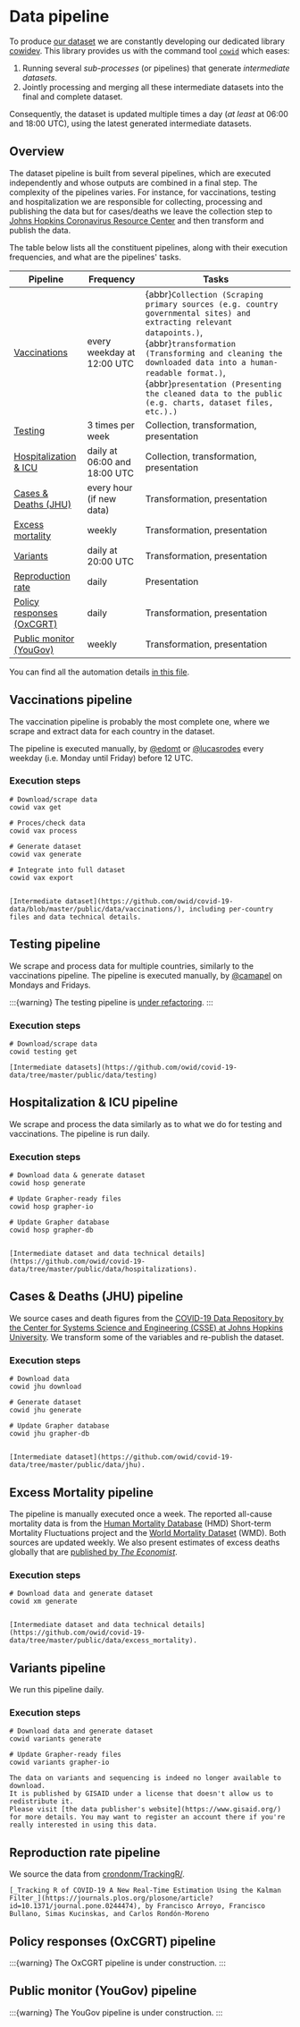 # Data pipeline
To produce [our dataset](../dataset) we are constantly developing our dedicated library [cowidev](../cowidev/index). This library provides us with the
command tool [`cowid`](../cowidev/cowid-api) which eases:

1. Running several _sub-processes_ (or pipelines) that generate _intermediate datasets_.
2. Jointly processing and merging all these intermediate datasets into the final and complete dataset.  

Consequently, the dataset is updated multiple times a day (_at least_ at 06:00 and 18:00 UTC), using the latest generated intermediate datasets.


## Overview
The dataset pipeline is built from several pipelines, which are executed independently and whose outputs are combined in
a final step. The complexity of the pipelines varies. For instance, for vaccinations, testing and hospitalization
we are responsible for collecting, processing and publishing the data but for cases/deaths we leave the collection step to [Johns
Hopkins Coronavirus Resource Center](https://coronavirus.jhu.edu/map.html) and then transform and publish the data.

The table below lists all the constituent pipelines, along with their execution frequencies, and what are the pipelines'
tasks.

| **Pipeline**              | **Frequency**                | **Tasks**                             |
|---------------------------|------------------------------|------------------------------------------|
| [Vaccinations](#vaccinations-pipeline)               | every weekday at 12:00 UTC           | {abbr}`Collection (Scraping primary sources (e.g. country governmental sites) and extracting relevant datapoints.)`, {abbr}`transformation (Transforming and cleaning the downloaded data into a human-readable format.)`, {abbr}`presentation (Presenting the cleaned data to the public (e.g. charts, dataset files, etc.).)` |
| [Testing](#testing-pipeline)                   | 3 times per week             | Collection, transformation, presentation |
| [Hospitalization & ICU](#hospitalization-icu-pipeline)     | daily at 06:00 and 18:00 UTC | Collection, transformation, presentation |
| [Cases & Deaths (JHU)](#cases-deaths-jhu-pipeline)      | every hour (if new data)     | Transformation, presentation             |
| [Excess mortality](#excess-mortality-pipeline)          | weekly | Transformation, presentation             |
| [Variants](#variants-pipeline)                  | daily at 20:00 UTC           | Transformation, presentation             |
| [Reproduction rate](#reproduction-rate-pipeline)         | daily                        | Presentation                             |
| [Policy responses (OxCGRT)](#policy-responses-oxcgrt-pipeline) | daily                        | Transformation, presentation             |
| [Public monitor (YouGov)](#public-monitor-yougov-pipeline) | weekly                        | Transformation, presentation             |

You can find all the automation details [in this file](https://github.com/owid/covid-19-data/blob/master/scripts/scripts/autoupdate.sh).

## Vaccinations pipeline
The vaccination pipeline is probably the most complete one, where we scrape and extract data for each country in the
dataset.

The pipeline is executed manually, by [@edomt](https://github.com/edomt) or [@lucasrodes](https://github.com/lucasrodes)
every weekday (i.e. Monday until Friday) before 12 UTC.

### Execution steps
```
# Download/scrape data
cowid vax get

# Proces/check data
cowid vax process

# Generate dataset
cowid vax generate

# Integrate into full dataset
cowid vax export
```

```{seealso}

[Intermediate dataset](https://github.com/owid/covid-19-data/blob/master/public/data/vaccinations/), including per-country files and data technical details.
```

## Testing pipeline
We scrape and process data for multiple countries, similarly to the vaccinations pipeline. The pipeline is executed manually, by [@camapel](https://github.com/camapel) on Mondays and Fridays.

:::{warning}
The testing pipeline is [under refactoring](https://github.com/owid/covid-19-data/discussions/2099).
:::

### Execution steps

```
# Download/scrape data
cowid testing get
```

```{seealso}
[Intermediate datasets](https://github.com/owid/covid-19-data/tree/master/public/data/testing)
```
## Hospitalization & ICU pipeline
We scrape and process the data similarly as to what we do for testing and vaccinations. The pipeline is run daily.

### Execution steps

```
# Download data & generate dataset
cowid hosp generate

# Update Grapher-ready files
cowid hosp grapher-io

# Update Grapher database
cowid hosp grapher-db
```

```{seealso}

[Intermediate dataset and data technical details](https://github.com/owid/covid-19-data/tree/master/public/data/hospitalizations).
```

## Cases & Deaths (JHU) pipeline
We source cases and death figures from the [COVID-19 Data Repository by the Center for Systems Science and Engineering
(CSSE) at Johns Hopkins University](https://github.com/CSSEGISandData/COVID-19). We transform some of the variables and
re-publish the dataset.
### Execution steps

```
# Download data
cowid jhu download

# Generate dataset
cowid jhu generate

# Update Grapher database
cowid jhu grapher-db
```


```{seealso}

[Intermediate dataset](https://github.com/owid/covid-19-data/tree/master/public/data/jhu).
```

## Excess Mortality pipeline
The pipeline is manually executed once a week. The reported all-cause mortality data is from the [Human Mortality Database](https://www.mortality.org/) (HMD) Short-term Mortality Fluctuations project and the [World Mortality Dataset](https://github.com/akarlinsky/world_mortality) (WMD). Both sources are updated weekly. We also present estimates of excess deaths globally that are [published by _The Economist_](https://github.com/TheEconomist/covid-19-the-economist-global-excess-deaths-model).


### Execution steps

```
# Download data and generate dataset
cowid xm generate
```

```{seealso}

[Intermediate dataset and data technical details](https://github.com/owid/covid-19-data/tree/master/public/data/excess_mortality).
```

## Variants pipeline
We run this pipeline daily. 
### Execution steps

```
# Download data and generate dataset
cowid variants generate

# Update Grapher-ready files
cowid variants grapher-io
```

```{note}
The data on variants and sequencing is indeed no longer available to download.
It is published by GISAID under a license that doesn't allow us to redistribute it.
Please visit [the data publisher's website](https://www.gisaid.org/) for more details. You may want to register an account there if you're really interested in using this data.
```
## Reproduction rate pipeline
We source the data from [crondonm/TrackingR/](https://github.com/crondonm/TrackingR/).

```{seealso}
[_Tracking R of COVID-19 A New Real-Time Estimation Using the Kalman Filter_](https://journals.plos.org/plosone/article?id=10.1371/journal.pone.0244474), by Francisco Arroyo, Francisco Bullano, Simas Kucinskas, and Carlos Rondón-Moreno

```
## Policy responses (OxCGRT) pipeline

:::{warning}
The OxCGRT pipeline is under construction.
:::



## Public monitor (YouGov) pipeline

:::{warning}
The YouGov pipeline is under construction.
:::

